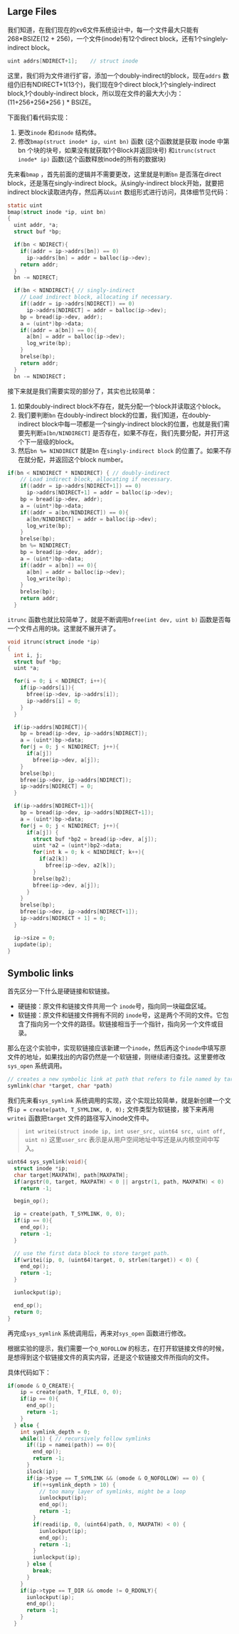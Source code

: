 ## **Large Files**

我们知道，在我们现在的xv6文件系统设计中，每一个文件最大只能有268*BSIZE(12 + 256)，一个文件(inode)有12个direct block，还有1个singlely-indirect block。

```c
uint addrs[NDIRECT+1];    // struct inode
```

这里，我们将为文件进行扩容，添加一个doubly-indirect的block，现在`addrs` 数组仍旧有NDIRECT+1(13个)，我们现在9个direct block,1个singlely-indirect block,1个doubly-indirect block，所以现在文件的最大大小为：(11+256+256*256 ) * BSIZE。



下面我们看代码实现：

1. 更改`inode` 和`dinode` 结构体。
2. 修改`bmap(struct inode* ip, uint bn)` 函数 (这个函数就是获取 inode 中第 bn 个块的块号，如果没有就获取1个Block并返回块号) 和`itrunc(struct inode* ip)` 函数(这个函数释放inode的所有的数据块)

先来看`bmap` ，首先前面的逻辑并不需要更改，这里就是判断`bn` 是否落在direct block，还是落在singly-indirect block。从singly-indirect block开始，就要把indirect block读取进内存，然后再以`uint` 数组形式进行访问，具体细节见代码：

```c
static uint
bmap(struct inode *ip, uint bn)
{
  uint addr, *a;
  struct buf *bp;

  if(bn < NDIRECT){
    if((addr = ip->addrs[bn]) == 0)
      ip->addrs[bn] = addr = balloc(ip->dev);
    return addr;
  }
  bn -= NDIRECT;

  if(bn < NINDIRECT){ // singly-indirect
    // Load indirect block, allocating if necessary.
    if((addr = ip->addrs[NDIRECT]) == 0)
      ip->addrs[NDIRECT] = addr = balloc(ip->dev);
    bp = bread(ip->dev, addr);
    a = (uint*)bp->data;
    if((addr = a[bn]) == 0){
      a[bn] = addr = balloc(ip->dev);
      log_write(bp);
    }
    brelse(bp);
    return addr;
  }
  bn -= NINDIRECT；
```

接下来就是我们需要实现的部分了，其实也比较简单：

1. 如果doubly-indirect block不存在，就先分配一个block并读取这个block。
2. 我们要判断`bn` 在doubly-indirect block的位置，我们知道，在doubly-indirect block中每一项都是一个singly-indirect block的位置，也就是我们需要先判断`a[bn/NINDIRECT]` 是否存在，如果不存在，我们先要分配，并打开这个下一层级的block。
3. 然后`bn %= NINDIRECT` 就是`bn` 在`singly-indirect block` 的位置了。如果不存在就分配，并返回这个block number。

```c
if(bn < NINDIRECT * NINDIRECT) { // doubly-indirect
    // Load indirect block, allocating if necessary.
    if((addr = ip->addrs[NDIRECT+1]) == 0)
      ip->addrs[NDIRECT+1] = addr = balloc(ip->dev);
    bp = bread(ip->dev, addr);
    a = (uint*)bp->data;
    if((addr = a[bn/NINDIRECT]) == 0){
      a[bn/NINDIRECT] = addr = balloc(ip->dev);
      log_write(bp);
    }
    brelse(bp);
    bn %= NINDIRECT;
    bp = bread(ip->dev, addr);
    a = (uint*)bp->data;
    if((addr = a[bn]) == 0){
      a[bn] = addr = balloc(ip->dev);
      log_write(bp);
    }
    brelse(bp);
    return addr;
  }
```



`itrunc` 函数也就比较简单了，就是不断调用`bfree(int dev, uint b)` 函数是否每一个文件占用的块。这里就不展开讲了。

```c
void itrunc(struct inode *ip)
{
  int i, j;
  struct buf *bp;
  uint *a;

  for(i = 0; i < NDIRECT; i++){
    if(ip->addrs[i]){
      bfree(ip->dev, ip->addrs[i]);
      ip->addrs[i] = 0;
    }
  }

  if(ip->addrs[NDIRECT]){
    bp = bread(ip->dev, ip->addrs[NDIRECT]);
    a = (uint*)bp->data;
    for(j = 0; j < NINDIRECT; j++){
      if(a[j])
        bfree(ip->dev, a[j]);
    }
    brelse(bp);
    bfree(ip->dev, ip->addrs[NDIRECT]);
    ip->addrs[NDIRECT] = 0;
  }

  if(ip->addrs[NDIRECT+1]){
    bp = bread(ip->dev, ip->addrs[NDIRECT+1]);
    a = (uint*)bp->data;
    for(j = 0; j < NINDIRECT; j++){
      if(a[j]) {
        struct buf *bp2 = bread(ip->dev, a[j]);
        uint *a2 = (uint*)bp2->data;
        for(int k = 0; k < NINDIRECT; k++){
          if(a2[k])
            bfree(ip->dev, a2[k]);
        }
        brelse(bp2);
        bfree(ip->dev, a[j]);
      }
    }
    brelse(bp);
    bfree(ip->dev, ip->addrs[NDIRECT+1]);
    ip->addrs[NDIRECT + 1] = 0;
  }

  ip->size = 0;
  iupdate(ip);
}
```





## **Symbolic links**

首先区分一下什么是硬链接和软链接。
- 硬链接：原文件和链接文件共用一个 `inode`号，指向同一块磁盘区域。
- 软链接：原文件和链接文件拥有不同的 `inode`号，这是两个不同的文件。它包含了指向另一个文件的路径。软链接相当于一个指针，指向另一个文件或目录。

那么在这个实验中，实现软链接应该新建一个`inode`，然后再这个`inode`中填写原文件的地址，如果找出的内容仍然是一个软链接，则继续递归查找。这里要修改`sys_open` 系统调用。

```c
// creates a new symbolic link at path that refers to file named by target
symlink(char *target, char *path)
```



我们先来看`sys_symlink` 系统调用的实现，这个实现比较简单，就是新创建一个文件`ip = create(path, T_SYMLINK, 0, 0);` 文件类型为软链接，接下来再用`writei` 函数把`target` 文件的路径写入inode文件中。

> `int writei(struct inode ip, int user_src, uint64 src, uint off, uint n)`  这里`user_src` 表示是从用户空间地址中写还是从内核空间中写入。

```c
uint64 sys_symlink(void){
  struct inode *ip;
  char target[MAXPATH], path[MAXPATH];
  if(argstr(0, target, MAXPATH) < 0 || argstr(1, path, MAXPATH) < 0)
    return -1;

  begin_op();

  ip = create(path, T_SYMLINK, 0, 0);
  if(ip == 0){
    end_op();
    return -1;
  }

  // use the first data block to store target path.
  if(writei(ip, 0, (uint64)target, 0, strlen(target)) < 0) {
    end_op();
    return -1;
  }

  iunlockput(ip);

  end_op();
  return 0;
}
```



再完成`sys_symlink` 系统调用后，再来对`sys_open` 函数进行修改。

根据实验的提示，我们需要一个`O_NOFOLLOW` 的标志，在打开软链接文件的时候，是想得到这个软链接文件的真实内容，还是这个软链接文件所指向的文件。

具体代码如下：

```c
if(omode & O_CREATE){
    ip = create(path, T_FILE, 0, 0);
    if(ip == 0){
      end_op();
      return -1;
    }
  } else {
    int symlink_depth = 0;
    while(1) { // recursively follow symlinks
      if((ip = namei(path)) == 0){
        end_op();
        return -1;
      }
      ilock(ip);
      if(ip->type == T_SYMLINK && (omode & O_NOFOLLOW) == 0) {
        if(++symlink_depth > 10) {
          // too many layer of symlinks, might be a loop
          iunlockput(ip);
          end_op();
          return -1;
        }
        if(readi(ip, 0, (uint64)path, 0, MAXPATH) < 0) {
          iunlockput(ip);
          end_op();
          return -1;
        }
        iunlockput(ip);
      } else {
        break;
      }
    }
    if(ip->type == T_DIR && omode != O_RDONLY){
      iunlockput(ip);
      end_op();
      return -1;
    }
  }
```





